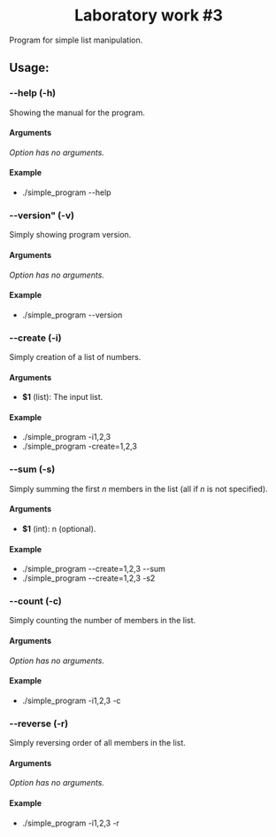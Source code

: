 <h1 align="center">Laboratory work #3</h1>

Program for simple list manipulation.

## Usage:

### --help (-h)

Showing the manual for the program.

#### Arguments

*Option has no arguments.*

#### Example

- ./simple_program --help

### --version" (-v)

Simply showing program version.

#### Arguments

*Option has no arguments.*

#### Example

- ./simple_program --version

### --create (-i)

Simply creation of a list of numbers.

#### Arguments

- **$1** (list<number>): The input list.

#### Example

- ./simple_program -i1,2,3
- ./simple_program -create=1,2,3

### --sum (-s)

Simply summing the first *n* members in the list (all if *n* is not specified).

#### Arguments

- **$1** (int): n (optional).

#### Example

- ./simple_program --create=1,2,3 --sum
- ./simple_program --create=1,2,3 -s2

### --count (-c)

Simply counting the number of members in the list.

#### Arguments

*Option has no arguments.*

#### Example

- ./simple_program -i1,2,3 -c

### --reverse (-r)

Simply reversing order of all members in the list.

#### Arguments

*Option has no arguments.*

#### Example

- ./simple_program -i1,2,3 -r
